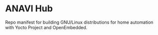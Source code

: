 # ANAVI Hub

Repo manifest for building GNU/Linux distributions for home automation with Yocto Project and OpenEmbedded.
